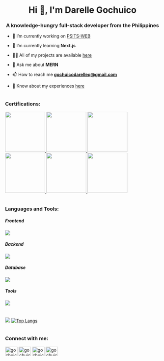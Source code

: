 <h1 align="center">Hi 👋, I'm Darelle Gochuico</h1>
<h3 align="center">A knowledge-hungry full-stack developer from the Philippines</h3>

- 🔭 I’m currently working on [PSITS-WEB](https://github.com/PSITS-UC-MAIN/PSITS-WEB)

- 🌱 I’m currently learning **Next.js**

- 👨‍💻 All of my projects are available [here](https://gochuicod.github.io/pages/gallery.html)

- 💬 Ask me about **MERN**

- 📫 How to reach me **gochuicodarelleq@gmail.com**

- 📄 Know about my experiences [here](https://drive.google.com/file/d/1nU1a2pgAlr7f22wL5Hsilv6QBmwOfAOu/view?usp=sharing)

#

<h3 align="left">Certifications:</h3>

<a href="https://www.credly.com/badges/3a8778ba-b928-4d5f-a281-3044f4d6020f/public_url" target="_blank">
  <img src="https://images.credly.com/size/340x340/images/997d4586-e7b2-4174-9c76-5c7304953e2c/image.png" width=130/>
</a>
<a href="https://www.credly.com/badges/b4387cc9-d37d-40f1-b4d5-e65c41401d5d/public_url" target="_blank">
  <img src="https://images.credly.com/size/340x340/images/4d81763c-b917-4ab9-92be-103af95c0a21/image.png" width=130/>
</a>
<a href="https://www.credly.com/badges/b610906a-5429-4e46-9f43-cf2b37cefa1c/public_url" target="_blank">
  <img src="https://images.credly.com/size/340x340/images/e91ed0b0-842b-417f-8d2f-b07535febdda/image.png" width=130/>
</a>
<a href="https://www.credly.com/badges/104a2c8d-13fd-410b-b872-6710db217b8a/public_url" target="_blank">
  <img src="https://images.credly.com/size/340x340/images/d41de2b7-cbc2-47ec-bcf1-ebecbe83872f/GCC_badge_DA_1000x1000.png" width=130/>
</a>
<a href="https://www.credly.com/badges/aa9ea310-ea73-4c82-a090-4d0e009e6cb1/public_url" target="_blank">
  <img src="https://images.credly.com/size/340x340/images/efbdc0d6-b46e-4e3c-8cf8-2314d8a5b971/GCC_badge_python_1000x1000.png" width=130/>
</a>
<a href="https://www.credly.com/badges/f4361e30-a2f9-402d-a005-5e9f515c9854/public_url" target="_blank">
  <img src="https://images.credly.com/size/340x340/images/fb97a12f-c0f1-4f37-9b7d-4a830199fe84/GCC_badge_IT_Support_1000x1000.png" width=130/>
</a>

#

<h3 align="left">Languages and Tools:</h3>

<h5>Frontend</h5>

[![](https://skillicons.dev/icons?i=html,css,js,ts,react,nextjs,bootstrap,tailwind,jquery)](https://skillicons.dev)

<h5>Backend</h5>

[![](https://skillicons.dev/icons?i=express,nodejs,php,python,flask,c,java,django,fastapi)](https://skillicons.dev)

<h5>Database</h5>

[![](https://skillicons.dev/icons?i=mongodb,mysql,sqlite)](https://skillicons.dev)

<h5>Tools</h5>

[![](https://skillicons.dev/icons?i=git,github,bash,linux,vim,vscode,postman,figma)](https://skillicons.dev)

#

![](https://github-readme-stats.vercel.app/api?username=gochuicod&show_icons=true&theme=transparent&hide_title=true)
[![Top Langs](https://github-readme-stats.vercel.app/api/top-langs/?username=anuraghazra&layout=compact)](https://github.com/anuraghazra/github-readme-stats)

#

<h3 align="left">Connect with me:</h3>
<p align="left">
<a href="https://twitter.com/gochuicod" target="blank"><img align="center" src="https://raw.githubusercontent.com/rahuldkjain/github-profile-readme-generator/master/src/images/icons/Social/twitter.svg" alt="gochuicod" height="30" width="40" /></a>
<a href="https://linkedin.com/in/gochuicod" target="blank"><img align="center" src="https://raw.githubusercontent.com/rahuldkjain/github-profile-readme-generator/master/src/images/icons/Social/linked-in-alt.svg" alt="gochuicod" height="30" width="40" /></a>
<a href="https://fb.com/gochuicodd" target="blank"><img align="center" src="https://raw.githubusercontent.com/rahuldkjain/github-profile-readme-generator/master/src/images/icons/Social/facebook.svg" alt="gochuicodd" height="30" width="40" /></a>
<a href="https://instagram.com/gochuicod" target="blank"><img align="center" src="https://raw.githubusercontent.com/rahuldkjain/github-profile-readme-generator/master/src/images/icons/Social/instagram.svg" alt="gochuicod" height="30" width="40" /></a>
</p>
